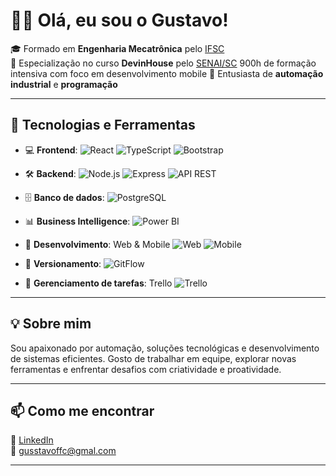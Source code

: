 # 👨‍💻 Olá, eu sou o Gustavo!

 🎓 Formado em **Engenharia Mecatrônica** pelo [IFSC](https://www.ifsc.edu.br)  
 🧩 Especialização no curso **DevinHouse** pelo [SENAI/SC](https://www.sc.senai.br) 900h de formação intensiva com foco em desenvolvimento mobile
 🤖 Entusiasta de **automação industrial** e **programação**

---

## 🚀 Tecnologias e Ferramentas
 
- 💻 **Frontend**:
  ![React](https://img.shields.io/badge/-React-61DAFB?style=flat-square&logo=react)
  ![TypeScript](https://img.shields.io/badge/-TypeScript-3178C6?style=flat-square&logo=typescript&logoColor=white)
  ![Bootstrap](https://img.shields.io/badge/-Bootstrap-7952B3?style=flat-square&logo=bootstrap&logoColor=white)
  
- 🛠️ **Backend**: 
  ![Node.js](https://img.shields.io/badge/-Node.js-339933?style=flat-square&logo=node.js)
  ![Express](https://img.shields.io/badge/-Express-000000?style=flat-square&logo=express&logoColor=white)
  ![API REST](https://img.shields.io/badge/-API%20REST-6DB33F?style=flat-square&logo=datadog)
  
- 🗄️ **Banco de dados**:
  ![PostgreSQL](https://img.shields.io/badge/-PostgreSQL-4169E1?style=flat-square&logo=postgresql&logoColor=white)
 
- 📊 **Business Intelligence**:
  ![Power BI](https://img.shields.io/badge/-Power%20BI-F2C811?style=flat-square&logo=powerbi&logoColor=black)
  
- 📱 **Desenvolvimento**: Web & Mobile
  ![Web](https://img.shields.io/badge/-Web%20Dev-0D1117?style=flat-square&logo=googlechrome&logoColor=white)
  ![Mobile](https://img.shields.io/badge/-Mobile%20Dev-1C1E26?style=flat-square&logo=android&logoColor=green)

- 🔁 **Versionamento**:
  ![GitFlow](https://img.shields.io/badge/-GitFlow-F05032?style=flat-square&logo=git&logoColor=white)

- 📌 **Gerenciamento de tarefas**: Trello
  ![Trello](https://img.shields.io/badge/-Trello-0052CC?style=flat-square&logo=trello&logoColor=white)

---

## 💡 Sobre mim

Sou apaixonado por automação, soluções tecnológicas e desenvolvimento de sistemas eficientes. Gosto de trabalhar em equipe, explorar novas ferramentas e enfrentar desafios com criatividade e proatividade.

---

## 📫 Como me encontrar

🔗 [LinkedIn](https://www.linkedin.com/in/gustavo-fernandes-733bb8161/)  
📧 gusstavoffc@gmal.com

---
